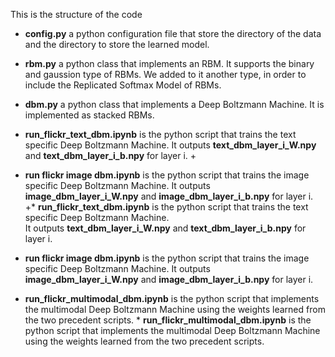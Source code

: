 This is the structure of the code 

* **config.py** a python configuration file that store the directory of the data and the directory to store the learned model.
* **rbm.py** a python class that implements an RBM. It supports the binary and gaussion type of RBMs. 
  We added to it another type, in order to include the Replicated Softmax Model of RBMs.
* **dbm.py** a python class that implements a Deep Boltzmann Machine. It is implemented as stacked RBMs. 
* **run_flickr_text_dbm.ipynb** is the python script that trains the text specific Deep Boltzmann Machine. It outputs **text_dbm_layer_i_W.npy** and **text_dbm_layer_i_b.npy** for layer i. 		 +
* **run flickr image dbm.ipynb** is the python script that trains the image specific Deep Boltzmann Machine. It outputs **image_dbm_layer_i_W.npy** and **image_dbm_layer_i_b.npy** for layer i.		 +* **run_flickr_text_dbm.ipynb** is the python script that trains the text specific Deep Boltzmann Machine.  
  It outputs **text_dbm_layer_i_W.npy** and **text_dbm_layer_i_b.npy** for layer i. 
  
* **run flickr image dbm.ipynb** is the python script that trains the image specific Deep Boltzmann Machine. 
  It outputs **image_dbm_layer_i_W.npy** and **image_dbm_layer_i_b.npy** for layer i.
  
* **run_flickr_multimodal_dbm.ipynb** is the python script that implements the multimodal Deep Boltzmann Machine using the weights learned from the two precedent scripts.		  * **run_flickr_multimodal_dbm.ipynb** is the python script that implements the multimodal Deep Boltzmann Machine using the weights learned from the two precedent scripts.
